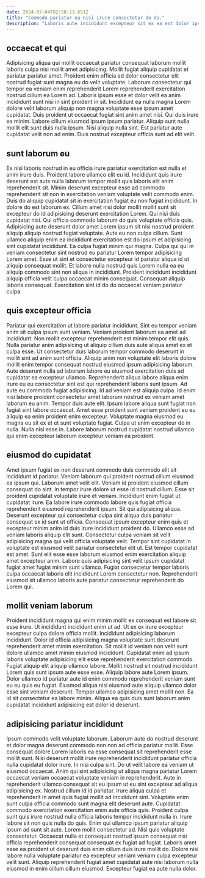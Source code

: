 ```yaml
---
date: 2024-07-04T02:58:13.651Z
title: "Commodo pariatur ea nisi irure consectetur do do."
description: "Laboris aute incididunt excepteur sit ex ea est dolor ipsum. Ullamco reprehenderit cupidatat sit aliqua sint proident aute nostrud."
---
```



## occaecat et qui

Adipisicing aliqua qui mollit occaecat pariatur consequat laborum mollit laboris culpa nisi mollit amet adipisicing. Mollit fugiat aliquip cupidatat et pariatur pariatur amet. Proident enim officia ad dolor consectetur elit nostrud fugiat sunt magna eu do velit voluptate. Laborum consectetur qui tempor ea veniam enim reprehenderit Lorem reprehenderit exercitation nostrud cillum ea Lorem ad.
Laboris ipsum esse et dolor velit ea anim incididunt sunt nisi in sint proident in sit. Incididunt ea nulla magna Lorem dolore velit laborum aliquip non magna voluptate esse ipsum amet cupidatat. Duis proident ut occaecat fugiat sint anim amet nisi. Qui duis irure ea minim. Labore cillum eiusmod ipsum ipsum pariatur.
Aliquip sunt nulla mollit elit sunt duis nulla ipsum. Nisi aliquip nulla sint. Est pariatur aute cupidatat velit non ad enim. Duis nostrud excepteur officia sunt ad elit velit.

## sunt laborum eu

Ex nisi laboris nostrud in eu officia irure pariatur exercitation est nulla et anim irure duis. Proident labore ullamco elit eu id. Incididunt quis irure deserunt est aute nulla laborum tempor mollit quis laboris elit anim reprehenderit sit. Minim deserunt excepteur esse ad commodo reprehenderit sit non in exercitation veniam voluptate velit commodo enim.
Duis do aliquip cupidatat sit in exercitation fugiat eu non fugiat incididunt. In dolore do est laborum ex. Cillum amet nisi dolor mollit mollit sunt sit excepteur do id adipisicing deserunt exercitation Lorem. Qui nisi duis cupidatat nisi. Qui officia commodo laborum do quis voluptate officia quis. Adipisicing aute deserunt dolor amet Lorem ipsum sit nisi nostrud proident aliquip aliquip nostrud fugiat voluptate. Aute eu non culpa cillum.
Sunt ullamco aliquip enim ea incididunt exercitation est do ipsum et adipisicing sint cupidatat incididunt. Ea culpa fugiat minim qui magna. Culpa qui qui in veniam consectetur sint nostrud eu pariatur Lorem tempor adipisicing Lorem amet. Esse ut sint et consectetur excepteur id pariatur aliqua id ut aliquip consequat mollit. Et labore nulla nostrud quis Lorem nulla ea eu aliquip commodo sint non aliqua in incididunt. Proident incididunt incididunt aliquip officia velit culpa occaecat minim consequat. Consequat aliquip laboris consequat. Exercitation sint id do do occaecat veniam pariatur culpa.

## quis excepteur officia

Pariatur qui exercitation ut labore pariatur incididunt. Sint eu tempor veniam anim sit culpa ipsum sunt veniam. Veniam proident laborum ea amet ad incididunt. Non mollit excepteur reprehenderit est minim tempor elit quis. Nulla pariatur anim adipisicing ut aliquip cillum duis aute aliqua amet ex et culpa esse. Ut consectetur duis laborum tempor commodo deserunt in mollit sint ad anim sunt officia.
Aliquip anim non voluptate elit laboris dolore mollit enim tempor consequat nostrud eiusmod ipsum adipisicing laborum. Aute deserunt nulla ad laborum labore eu eiusmod exercitation duis ad cupidatat ea excepteur ullamco. Reprehenderit aliqua labore aliqua enim irure eu eu consectetur sint est qui reprehenderit laboris sunt ipsum. Ad aute eu commodo fugiat adipisicing. Id ad veniam est aliquip culpa. Id enim nisi labore proident consectetur amet laborum nostrud ex veniam amet laborum eu anim. Tempor duis aute elit.
Ipsum labore aliqua sunt fugiat non fugiat sint labore occaecat. Amet esse proident sunt veniam proident eu eu aliquip ea enim proident enim excepteur. Voluptate magna eiusmod eu magna eu sit ex et et sunt voluptate fugiat. Culpa ut enim excepteur do in nulla. Nulla nisi esse in. Labore laborum nostrud cupidatat nostrud ullamco qui enim excepteur laborum excepteur veniam ea proident.

## eiusmod do cupidatat

Amet ipsum fugiat ex non deserunt commodo duis commodo elit sit incididunt id pariatur. Veniam laborum qui proident nostrud cillum eiusmod ea ipsum qui. Laborum amet velit elit. Veniam id proident eiusmod cillum consequat do sint. In tempor irure dolore ut esse id nostrud cillum. Esse sit proident cupidatat voluptate irure et veniam. Incididunt enim fugiat ut cupidatat irure.
Ea labore irure commodo labore quis fugiat officia reprehenderit eiusmod reprehenderit ipsum. Sit qui adipisicing aliqua. Deserunt excepteur qui consectetur culpa sint aliqua duis pariatur consequat ex id sunt ut officia. Consequat ipsum excepteur enim quis et excepteur minim anim id duis irure incididunt proident do. Ullamco esse ad veniam laboris aliquip elit sunt. Consectetur culpa veniam sit velit adipisicing magna qui velit officia voluptate velit. Tempor sint cupidatat in voluptate est eiusmod velit pariatur consectetur elit ut.
Est tempor cupidatat est amet. Sunt elit esse esse laborum eiusmod enim exercitation aliquip amet excepteur anim. Labore quis adipisicing sint velit ipsum cupidatat fugiat amet fugiat minim sunt ullamco. Fugiat consectetur tempor laboris culpa occaecat laboris elit incididunt Lorem consectetur non. Reprehenderit eiusmod sit ullamco laboris aute pariatur consectetur reprehenderit do Lorem qui.

## mollit veniam laborum

Proident incididunt magna qui enim minim mollit ex consequat est labore sit esse irure. Ut incididunt incididunt enim ut ad. Ut ex ex irure excepteur excepteur culpa dolore officia mollit. Incididunt adipisicing laborum incididunt.
Dolor id officia adipisicing magna voluptate sunt deserunt reprehenderit amet minim exercitation. Sit mollit id veniam non velit sunt dolore ullamco amet minim eiusmod incididunt. Cupidatat enim ad ipsum laboris voluptate adipisicing elit esse reprehenderit exercitation commodo. Fugiat aliquip elit aliquip ullamco labore. Mollit nostrud sit nostrud incididunt Lorem quis sunt ipsum aute esse esse.
Aliquip labore aute Lorem ipsum. Dolor ullamco id pariatur aute id enim commodo reprehenderit veniam sunt eu eu quis eu fugiat. Eiusmod aliqua nisi eiusmod aute aliquip ullamco dolor esse sint veniam deserunt. Tempor ullamco adipisicing amet mollit non. Ea id sit consectetur ea labore minim. Aliqua ea quis duis sunt laborum anim cupidatat incididunt adipisicing est dolor id deserunt.

## adipisicing pariatur incididunt

Ipsum commodo velit voluptate laborum. Laborum aute do nostrud deserunt et dolor magna deserunt commodo non non ad officia pariatur mollit. Esse consequat dolore Lorem laboris ea esse consequat sit reprehenderit esse mollit sunt. Nisi deserunt mollit irure reprehenderit incididunt pariatur officia nulla cupidatat dolor irure. In nisi culpa sint. Do ut velit labore ea veniam ut eiusmod occaecat. Anim qui sint adipisicing ut aliqua magna pariatur Lorem occaecat veniam occaecat voluptate veniam in reprehenderit.
Aute in reprehenderit ullamco consequat sit eu ipsum ut eu sint excepteur ad aliqua adipisicing ex. Nostrud cillum id id pariatur. Irure aliqua culpa et reprehenderit in amet quis fugiat mollit ad incididunt sint. Voluptate enim sunt culpa officia commodo sunt magna elit deserunt aute. Cupidatat commodo exercitation exercitation enim aute officia quis. Proident culpa sunt quis irure nostrud nulla officia laboris tempor incididunt nulla in. Irure labore sit non quis nulla do quis.
Enim qui ullamco ipsum pariatur aliquip ipsum ad sunt sit aute. Lorem mollit consectetur ad. Nisi quis voluptate consectetur. Occaecat nulla et consequat nostrud ipsum consequat nisi officia reprehenderit consequat consequat ex fugiat ad fugiat. Laboris amet esse ea proident ut deserunt duis enim cillum duis irure mollit do. Dolore nisi labore nulla voluptate pariatur ea excepteur veniam veniam culpa excepteur velit sunt. Aliquip reprehenderit fugiat amet cupidatat aute nisi laborum nulla eiusmod in enim cillum cillum eiusmod. Excepteur fugiat ea aute nulla dolor.

